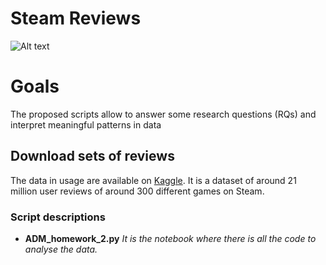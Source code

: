 # Steam Reviews 

![Alt text](https://camo.githubusercontent.com/b09870e49515c8c43bb50b698bc76d9e8cb484d0b93756cb1d1c0bf6f254a528/68747470733a2f2f7777772e766f7274657a2e6e65742f636f6e74656e7474656c6c65722e7068703f63743d6e65777326616374696f6e3d66696c652669643d3138363533)


# Goals
The proposed scripts allow  to answer some research questions (RQs)  and interpret meaningful patterns in data  

## Download sets of reviews
The data in usage are available on [Kaggle](https://www.kaggle.com/najzeko/steam-reviews-2021).
It is a dataset of around 21 million user reviews of around 300 different games on Steam.

### Script descriptions

- **ADM_homework_2.py**
*It is the notebook where there is all the code to analyse the data.*
